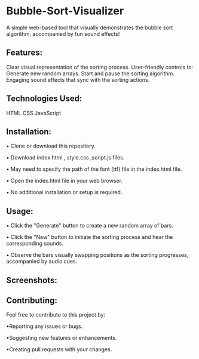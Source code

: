 # Bubble-Sort-Visualizer
A simple web-based tool that visually demonstrates the bubble sort algorithm, accompanied by fun sound effects!

## Features:

Clear visual representation of the sorting process.
User-friendly controls to:
Generate new random arrays.
Start and pause the sorting algorithm.
Engaging sound effects that sync with the sorting actions.
## Technologies Used:

HTML
CSS
JavaScript
## Installation:

• Clone or download this repository.

• Download index.html , style.css ,script.js files.

• May need to specify the path of the font (ttf) file in the index.html file.

• Open the index.html file in your web browser.

• No additional installation or setup is required.
## Usage:

• Click the "Generate" button to create a new random array of bars.

• Click the "New" button to initiate the sorting process and hear the corresponding sounds.

• Observe the bars visually swapping positions as the sorting progresses, accompanied by audio cues.
## Screenshots:


## Contributing:

Feel free to contribute to this project by:

•Reporting any issues or bugs.

•Suggesting new features or enhancements.

•Creating pull requests with your changes.
